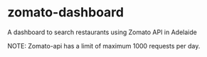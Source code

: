 # zomato-dashboard
A dashboard to search restaurants using Zomato API in Adelaide

NOTE: Zomato-api has a limit of maximum 1000 requests per day.
